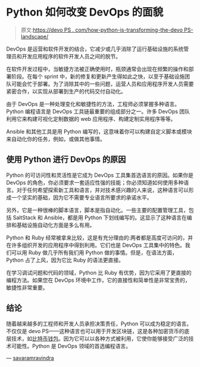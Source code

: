 # Python 如何改变 DevOps 的面貌

> 原文:[https://devo PS . com/how-python-is-transforming-the-devo PS-landscape/](https://devops.com/how-python-is-transforming-the-devops-landscape/)

DevOps 是运营和软件开发的结合，它减少或几乎消除了运行基础设施的系统管理员和开发应用程序的软件开发人员之间的脱节。

在软件开发过程中，当敏捷方法被正确使用时，瓶颈通常会出现在频繁的操作和部署阶段。在每个 sprint 中，新的修复和更新产生得如此之快，以至于基础设施团队可能会忙于部署。为了消除其中的一些问题，运营人员和应用程序开发人员需要紧密合作，以实现从部署到生产的代码交付自动化。

由于 DevOps 是一种处理变化和敏捷性的方法，工程师必须掌握多种语言。Python 编程语言是 DevOps 工具链最重要的组成部分之一。许多 DevOps 团队利用它来构建可视化定制数据的 web 应用程序、构建定制实用程序等等。

Ansible 和其他工具是用 Python 编写的，这意味着你可以构建自定义脚本或模块来自动化你的任务，例如，或做其他事情。

## **使用 Python 进行 DevOps 的原因**

Python 的可访问性和灵活性是它成为 DevOps 工具集首选语言的原因。如果你是 DevOps 的角色，你必须要求一套适应性强的技能；你必须知道如何使用多种语言。对于任何希望探索新工具和语言，并对技术感兴趣的人来说，这种语言可以形成一个坚实的基础，因为它不需要专业语言所要求的承诺水平。

另外，它是一种很棒的脚本语言，脚本是指自动化。一些主要的配置管理工具，包括 SaltStack 和 Ansible，都是用 Python 下划线编写的。这显示了这种语言在编排和基础设施自动化方面是多么有用。

Python 和 Ruby 经常被拿来比较，这是有充分理由的:两者都是高度可访问的，并在许多组织开发的应用程序中得到利用。它们也是 DevOps 工具集中的特色。我们可以用 Ruby 做几乎所有我们用 Python 做的事情。但是，在语法方面，Python 占了上风，因为它比 Ruby 的语法更直接。

在学习调试问题和代码的领域，Python 比 Ruby 有优势，因为它采用了更直接的编程方法。如果您在 DevOps 环境中工作，它的直接性和简单性是非常宝贵的，敏捷性非常重要。

## **结论**

随着越来越多的工程师和开发人员承担决策责任，Python 可以成为稳定的语言。不仅仅是 devo PS——这种语言也可以用于开发区块链，这是各种加密货币的底层技术，如[比特币钱包](https://paxful.com/bitcoin-wallet)。因为它可以以各种方式被利用，它使你能够接受广泛的技术可能性。Python 是 DevOps 领域的首选编程语言。

— [savaramravindra](https://devops.com/author/savaramravindra/)